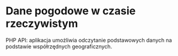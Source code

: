 <h1> Dane pogodowe w czasie rzeczywistym </h1>
PHP API: aplikacja umożliwia odczytanie podstawowych danych na podstawie współrzędnych geograficznych.

